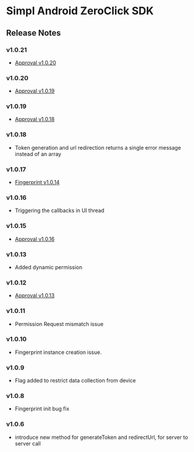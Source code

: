 # Simpl Android ZeroClick SDK
## Release Notes
### v1.0.21
 - [Approval v1.0.20](https://github.com/GetSimpl/simpl-android-maven-repo/blob/master/com/simpl/android/approvalSDK/changelog.md#v1020)
### v1.0.20
 - [Approval v1.0.19](https://github.com/GetSimpl/simpl-android-maven-repo/blob/master/com/simpl/android/approvalSDK/changelog.md#v1019)
### v1.0.19
 - [Approval v1.0.18](https://github.com/GetSimpl/simpl-android-maven-repo/blob/master/com/simpl/android/approvalSDK/changelog.md#v1018)
### v1.0.18
 - Token generation and url redirection returns a single error message instead of an array
### v1.0.17
 - [Fingerprint v1.0.14](https://github.com/GetSimpl/simpl-android-maven-repo/blob/master/com/simpl/android/fingerprintSDK/changelog.md)
### v1.0.16
- Triggering the callbacks in UI thread
### v1.0.15
- [Approval v1.0.16](https://github.com/GetSimpl/simpl-android-maven-repo/blob/master/com/simpl/android/approvalSDK/changelog.md#v1016)
### v1.0.13
- Added dynamic permission
### v1.0.12
- [Approval v1.0.13](https://github.com/GetSimpl/simpl-android-maven-repo/blob/master/com/simpl/android/approvalSDK/changelog.md#v1013)
### v1.0.11
- Permission Request mismatch issue
### v1.0.10
- Fingerprint instance creation issue.
### v1.0.9
- Flag added to restrict data collection from device
### v1.0.8
- Fingerprint init bug fix
### v1.0.6
- introduce new method for generateToken and redirectUrl, for server to server call
